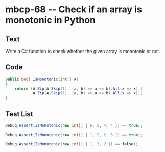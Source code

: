 # mbcp-68 -- Check if an array is monotonic in Python

## Text

Write a C# function to check whether the given array is monotonic or not.

## Code

```csharp
public bool IsMonotonic(int[] A) 
{ 
    return (A.Zip(A.Skip(1), (a, b) => a <= b).All(x => x) || 
            A.Zip(A.Skip(1), (a, b) => a >= b).All(x => x)); 
}
```

## Test List

```csharp
Debug.Assert(IsMonotonic(new int[] { 6, 5, 4, 4 }) == true);
```

```csharp
Debug.Assert(IsMonotonic(new int[] { 1, 2, 2, 3 }) == true);
```

```csharp
Debug.Assert(IsMonotonic(new int[] { 1, 3, 2 }) == false);
```
